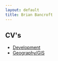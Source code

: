 ```yaml
---
layout: default
title: Brian Bancroft
---
```


## CV's
 - <a href="/assets/Brian Bancroft CV - Dev.pdf">Development</a>
 - <a href="/assets/Brian Bancroft CV - GIS.pdf">Geography/GIS</a>